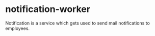 # notification-worker
Notification is a service which gets used to send mail notifications to employees.
